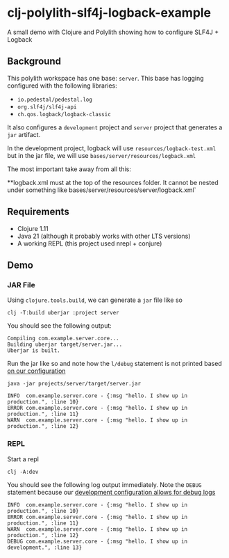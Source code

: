 # clj-polylith-slf4j-logback-example
A small demo with Clojure and Polylith showing how to configure SLF4J + Logback


## Background

This polylith workspace has one base: `server`. This base has logging configured with the following libraries:

- `io.pedestal/pedestal.log`
- `org.slf4j/slf4j-api`
- `ch.qos.logback/logback-classic`

It also configures a `development` project and `server` project that generates a `jar` artifact.

In the development project, logback will use `resources/logback-test.xml` but in the jar file, we will use `bases/server/resources/logback.xml`

The most important take away from all this:

**logback.xml must at the top of the resources folder. It cannot be nested under something like bases/server/resources/server/logback.xml`


## Requirements

- Clojure 1.11
- Java 21 (although it probably works with other LTS versions)
- A working REPL (this project used nrepl + conjure)


## Demo

### JAR File

Using `clojure.tools.build`, we can generate a `jar` file like so


```
clj -T:build uberjar :project server
```

You should see the following output:

```
Compiling com.example.server.core...
Building uberjar target/server.jar...
Uberjar is built.
```

Run the jar like so and note how the `l/debug` statement is not printed based [on our configuration](https://github.com/bryanmikaelian/clj-polylith-slf4j-logback-example/blob/main/bases/server/resources/logback.xml#L9)

```
java -jar projects/server/target/server.jar
````

```
INFO  com.example.server.core - {:msg "hello. I show up in production.", :line 10}
ERROR com.example.server.core - {:msg "hello. I show up in production.", :line 11}
WARN  com.example.server.core - {:msg "hello. I show up in production.", :line 12}
```


### REPL
Start a repl

```
clj -A:dev
```

You should see the following log output immediately. Note the `DEBUG` statement because our [development configuration allows for debug logs](https://github.com/bryanmikaelian/clj-polylith-slf4j-logback-example/blob/main/development/resources/logback-test.xml)

```
INFO  com.example.server.core - {:msg "hello. I show up in production.", :line 10}
ERROR com.example.server.core - {:msg "hello. I show up in production.", :line 11}
WARN  com.example.server.core - {:msg "hello. I show up in production.", :line 12}
DEBUG com.example.server.core - {:msg "hello. I show up in development.", :line 13}
```

